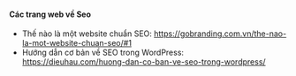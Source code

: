 #### Các trang web về Seo
- Thế nào là một website chuẩn SEO: https://gobranding.com.vn/the-nao-la-mot-website-chuan-seo/#1
- Hướng dẫn cơ bản về SEO trong WordPress: https://dieuhau.com/huong-dan-co-ban-ve-seo-trong-wordpress/
